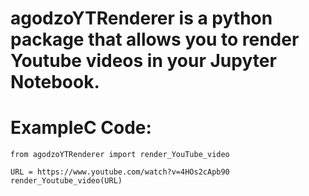 # agodzoYTRenderer is a python package that allows you to render Youtube videos in your Jupyter Notebook.
# ExampleC Code:


```
from agodzoYTRenderer import render_YouTube_video
```

```
URL = https://www.youtube.com/watch?v=4HOs2cApb90
render_Youtube_video(URL)
```